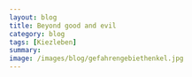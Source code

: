 ```yaml
---
layout: blog
title: Beyond good and evil
category: blog
tags: [Kiezleben]  
summary:  
image: /images/blog/gefahrengebiethenkel.jpg
---
```

